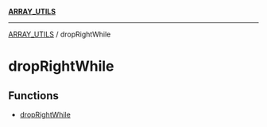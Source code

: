[**ARRAY_UTILS**](../README.md)

***

[ARRAY_UTILS](../README.md) / dropRightWhile

# dropRightWhile

## Functions

- [dropRightWhile](functions/dropRightWhile.md)
